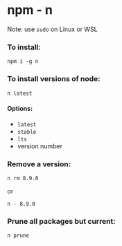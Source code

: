 # npm - n

Note: use `sudo` on Linux or WSL

### **To install:**

```text
npm i -g n
```

### **To install versions of node:**

```text
n latest
```

#### **Options**:

* `latest`
* `stable` 
* `lts`
* version number

### **Remove a version:**

```text
n rm 8.9.0
```

or

```text
n - 8.9.0
```

### **Prune all packages but current:**

```text
n prune
```

